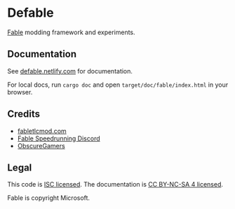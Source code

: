 # Defable

[Fable] modding framework and experiments.

## Documentation

See [defable.netlify.com] for documentation.

For local docs, run `cargo doc` and open `target/doc/fable/index.html` in your browser.

## Credits

- [fabletlcmod.com]
- [Fable Speedrunning Discord]
- [ObscureGamers]

## Legal

This code is [ISC licensed]. The documentation is [CC BY-NC-SA 4 licensed].

Fable is copyright Microsoft.

[Fable]: https://en.wikipedia.org/wiki/Fable_(video_game_series)
[defable.netlify.com]: https://defable.netlify.com
[fabletlcmod.com]: http://fabletlcmod.com
[Fable Speedrunning Discord]: https://discord.gg/Sv8P6Ef
[ObscureGamers]: https://www.obscuregamers.com
[ISC licensed]: license-isc
[CC BY-NC-SA 4 licensed]: license-cc-by-nc-sa-4